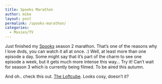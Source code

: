 ```yaml
---
title: Spooks Marathon
author: mike
layout: post
permalink: /spooks-marathon/
categories:
  - Movies/TV
---
```

Just finished my <a target="_blank" href="http://www.bbc.co.uk/spooks">Spooks</a> season 2 marathon. That&#8217;s one of the reasons why I love dvds, you can watch it all at once. :) Well, at least more than one episode a day. Some might say that it&#8217;s part of the charm to see one episode a week, but it gets much more intense this way&#8230; Try it! Can&#8217;t wait for season 3 which is currently being filmed. To be aired this autumn.

And oh.. check this out. <a target="_blank" href="http://www.loftcube.net/main.html">The Loftcube</a>. Looks cosy, doesn&#8217;t it?